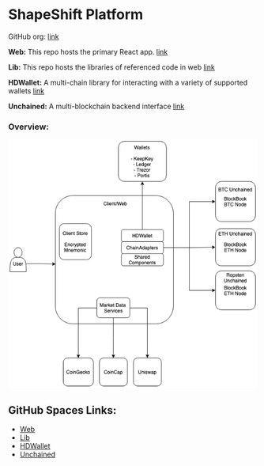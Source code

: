 # ShapeShift Platform

GitHub org: [link](https://github.com/shapeshift)

 **Web:** This repo hosts the primary React app. [link](https://github.com/shapeshift/web)
 
 **Lib:** This repo hosts the libraries of referenced code in web [link](https://github.com/shapeshift/lib)
 
 **HDWallet:** A multi-chain library for interacting with a variety of supported wallets [link](https://github.com/shapeshift/hdwallet)
 
 **Unchained:** A multi-blockchain backend interface [link](https://github.com/shapeshift/unchained)

### Overview:

![Overview](https://github.com/shapeshift/docs/blob/main/assets/architecture.png)

## GitHub Spaces Links:
* [Web](https://app.gitbook.com/@shapeshiftdao/s/web/)
* [Lib](https://app.gitbook.com/@shapeshiftdao/s/lib/)
* [HDWallet](https://app.gitbook.com/@shapeshiftdao/s/hdwallet/)
* [Unchained](https://app.gitbook.com/@shapeshiftdao/s/unchained/)
